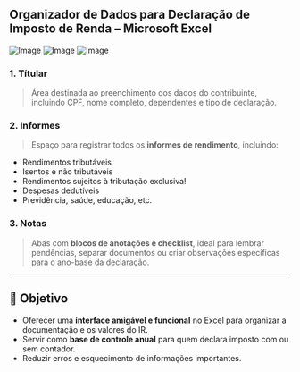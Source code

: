 ## **Organizador de Dados para Declaração de Imposto de Renda – Microsoft Excel**

![Image](https://github.com/user-attachments/assets/e7f5d65c-ce98-4fee-a021-c5d08ec4f234)
![Image](https://github.com/user-attachments/assets/7f2b1190-9486-4201-b400-c3dbeffa6293)
![Image](https://github.com/user-attachments/assets/b5ceafee-cbe4-428b-aea1-5fe4b5b1de77)


### 1. **Títular**
> Área destinada ao preenchimento dos dados do contribuinte, incluindo CPF, nome completo, dependentes e tipo de declaração.

### 2. **Informes**
> Espaço para registrar todos os **informes de rendimento**, incluindo:
- Rendimentos tributáveis
- Isentos e não tributáveis
- Rendimentos sujeitos à tributação exclusiva!
- Despesas dedutíveis
- Previdência, saúde, educação, etc.

### 3. **Notas**
> Abas com **blocos de anotações e checklist**, ideal para lembrar pendências, separar documentos ou criar observações específicas para o ano-base da declaração.

---

## 🎯 Objetivo

- Oferecer uma **interface amigável e funcional** no Excel para organizar a documentação e os valores do IR.
- Servir como **base de controle anual** para quem declara imposto com ou sem contador.
- Reduzir erros e esquecimento de informações importantes.
